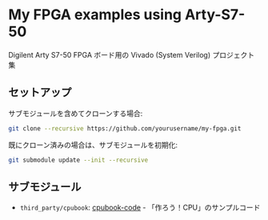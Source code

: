 # My FPGA examples using Arty-S7-50

Digilent Arty S7-50 FPGA ボード用の Vivado (System Verilog) プロジェクト集

## セットアップ

サブモジュールを含めてクローンする場合:

```bash
git clone --recursive https://github.com/yourusername/my-fpga.git
```

既にクローン済みの場合は、サブモジュールを初期化:

```bash
git submodule update --init --recursive
```

## サブモジュール

- `third_party/cpubook`: [cpubook-code](https://github.com/amane-uehara/cpubook-code.git) - 「作ろう！CPU」のサンプルコード
